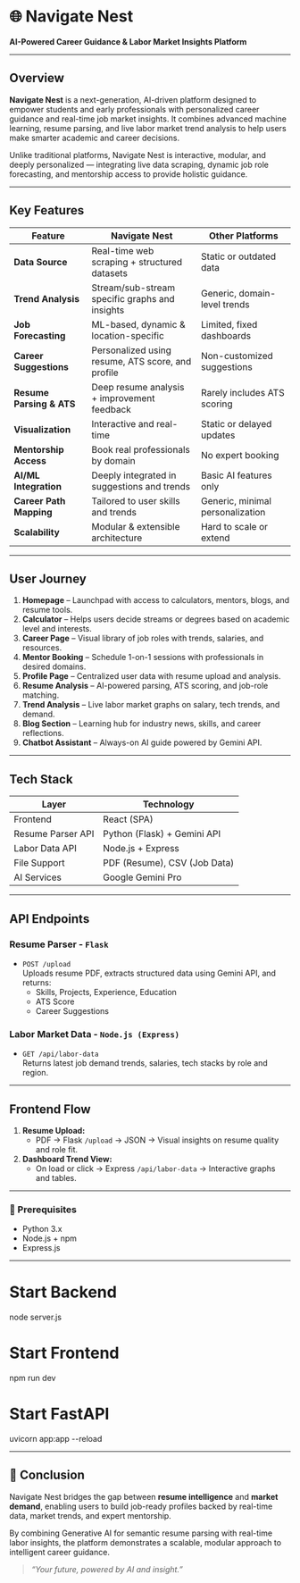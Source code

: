 # 🌐 Navigate Nest

**AI-Powered Career Guidance & Labor Market Insights Platform**

---

## Overview

**Navigate Nest** is a next-generation, AI-driven platform designed to empower students and early professionals with personalized career guidance and real-time job market insights. It combines advanced machine learning, resume parsing, and live labor market trend analysis to help users make smarter academic and career decisions.

Unlike traditional platforms, Navigate Nest is interactive, modular, and deeply personalized — integrating live data scraping, dynamic job role forecasting, and mentorship access to provide holistic guidance.

---

## Key Features

| Feature                     | Navigate Nest                                      | Other Platforms                                |
|----------------------------|----------------------------------------------------|------------------------------------------------|
| **Data Source**            | Real-time web scraping + structured datasets       | Static or outdated data                        |
| **Trend Analysis**         | Stream/sub-stream specific graphs and insights     | Generic, domain-level trends                   |
| **Job Forecasting**        | ML-based, dynamic & location-specific              | Limited, fixed dashboards                      |
| **Career Suggestions**     | Personalized using resume, ATS score, and profile  | Non-customized suggestions                     |
| **Resume Parsing & ATS**   | Deep resume analysis + improvement feedback        | Rarely includes ATS scoring                    |
| **Visualization**          | Interactive and real-time                          | Static or delayed updates                      |
| **Mentorship Access**      | Book real professionals by domain                  | No expert booking                              |
| **AI/ML Integration**      | Deeply integrated in suggestions and trends        | Basic AI features only                         |
| **Career Path Mapping**    | Tailored to user skills and trends                 | Generic, minimal personalization               |
| **Scalability**            | Modular & extensible architecture                  | Hard to scale or extend                        |

---

## User Journey

1. **Homepage** – Launchpad with access to calculators, mentors, blogs, and resume tools.
2. **Calculator** – Helps users decide streams or degrees based on academic level and interests.
3. **Career Page** – Visual library of job roles with trends, salaries, and resources.
4. **Mentor Booking** – Schedule 1-on-1 sessions with professionals in desired domains.
5. **Profile Page** – Centralized user data with resume upload and analysis.
6. **Resume Analysis** – AI-powered parsing, ATS scoring, and job-role matching.
7. **Trend Analysis** – Live labor market graphs on salary, tech trends, and demand.
8. **Blog Section** – Learning hub for industry news, skills, and career reflections.
9. **Chatbot Assistant** – Always-on AI guide powered by Gemini API.

---

## Tech Stack

| Layer              | Technology                        |
|--------------------|------------------------------------|
| Frontend           | React (SPA)                        |
| Resume Parser API  | Python (Flask) + Gemini API        |
| Labor Data API     | Node.js + Express                  |
| File Support       | PDF (Resume), CSV (Job Data)       |
| AI Services        | Google Gemini Pro                  |

---

## API Endpoints

### Resume Parser - `Flask`

- `POST /upload`  
  Uploads resume PDF, extracts structured data using Gemini API, and returns:
  - Skills, Projects, Experience, Education
  - ATS Score
  - Career Suggestions

### Labor Market Data - `Node.js (Express)`

- `GET /api/labor-data`  
  Returns latest job demand trends, salaries, tech stacks by role and region.

---

## Frontend Flow

1. **Resume Upload:**  
   - PDF → Flask `/upload` → JSON → Visual insights on resume quality and role fit.
2. **Dashboard Trend View:**  
   - On load or click → Express `/api/labor-data` → Interactive graphs and tables.

---

### 🔧 Prerequisites

- Python 3.x
- Node.js + npm
- Express.js

---

# Start Backend
node server.js

# Start Frontend
npm run dev

# Start FastAPI
uvicorn app:app --reload

---

## 🏁 Conclusion

Navigate Nest bridges the gap between **resume intelligence** and **market demand**, enabling users to build job-ready profiles backed by real-time data, market trends, and expert mentorship.

By combining Generative AI for semantic resume parsing with real-time labor insights, the platform demonstrates a scalable, modular approach to intelligent career guidance.

>  _“Your future, powered by AI and insight.”_

